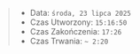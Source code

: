 > - Data: `środa, 23 lipca 2025`
> - Czas Utworzony: `15:16:50`
> - Czas Zakończenia: `17:26`
> - Czas Trwania: `~ 2:20`

